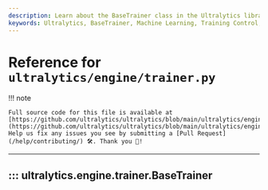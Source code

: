 ```yaml
---
description: Learn about the BaseTrainer class in the Ultralytics library. From training control, customization to advanced usage.
keywords: Ultralytics, BaseTrainer, Machine Learning, Training Control, Python library
---
```


# Reference for `ultralytics/engine/trainer.py`

!!! note

    Full source code for this file is available at [https://github.com/ultralytics/ultralytics/blob/main/ultralytics/engine/trainer.py](https://github.com/ultralytics/ultralytics/blob/main/ultralytics/engine/trainer.py). Help us fix any issues you see by submitting a [Pull Request](/help/contributing/) 🛠️. Thank you 🙏!

---
## ::: ultralytics.engine.trainer.BaseTrainer
<br><br>
